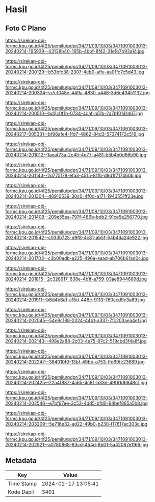 # Hasil

## Foto C Plano

https://sirekap-obj-formc.kpu.go.id/4f25/pemilu/pdpr/34/71/09/10/03/3471091003013-20240214-195939--43138b40-165b-4bbf-8f42-31e1b7b93a14.jpg

https://sirekap-obj-formc.kpu.go.id/4f25/pemilu/pdpr/34/71/09/10/03/3471091003013-20240214-200129--b53bfc38-2307-4eb0-affe-aa01fc7c5d43.jpg

https://sirekap-obj-formc.kpu.go.id/4f25/pemilu/pdpr/34/71/09/10/03/3471091003013-20240214-200324--a7cf048e-449a-4830-a448-3d6e43451132.jpg

https://sirekap-obj-formc.kpu.go.id/4f25/pemilu/pdpr/34/71/09/10/03/3471091003013-20240214-200510--bd2c0f1b-0734-4caf-a51b-2a7b10141d67.jpg

https://sirekap-obj-formc.kpu.go.id/4f25/pemilu/pdpr/34/71/09/10/03/3471091003013-20240217-005331--bf96afe4-1fd7-4862-84d3-57374172c516.jpg

https://sirekap-obj-formc.kpu.go.id/4f25/pemilu/pdpr/34/71/09/10/03/3471091003013-20240214-201012--1aeaf73a-2c45-4e77-a481-b5b4e0d66b90.jpg

https://sirekap-obj-formc.kpu.go.id/4f25/pemilu/pdpr/34/71/09/10/03/3471091003013-20240214-201143--2d775f78-efa3-4515-81fb-d9d1f717460b.jpg

https://sirekap-obj-formc.kpu.go.id/4f25/pemilu/pdpr/34/71/09/10/03/3471091003013-20240214-201304--d8910539-30c0-4f0d-a171-1943551ff23e.jpg

https://sirekap-obj-formc.kpu.go.id/4f25/pemilu/pdpr/34/71/09/10/03/3471091003013-20240214-201409--209e55ea-797f-486b-bdb2-91ce5e256770.jpg

https://sirekap-obj-formc.kpu.go.id/4f25/pemilu/pdpr/34/71/09/10/03/3471091003013-20240214-201542--c033b725-d9f8-4c81-ab5f-64b4da24e922.jpg

https://sirekap-obj-formc.kpu.go.id/4f25/pemilu/pdpr/34/71/09/10/03/3471091003013-20240214-201703--c3b00adb-a225-496a-aaad-ab706b61ad0c.jpg

https://sirekap-obj-formc.kpu.go.id/4f25/pemilu/pdpr/34/71/09/10/03/3471091003013-20240214-201815--2c328917-638e-4b1f-a759-03ae8944689d.jpg

https://sirekap-obj-formc.kpu.go.id/4f25/pemilu/pdpr/34/71/09/10/03/3471091003013-20240214-201911--b6d4b6a1-c15d-448e-9113-760ccd9c3a89.jpg

https://sirekap-obj-formc.kpu.go.id/4f25/pemilu/pdpr/34/71/09/10/03/3471091003013-20240214-202045--54e9c188-2324-44b1-a337-7fc203aea4ef.jpg

https://sirekap-obj-formc.kpu.go.id/4f25/pemilu/pdpr/34/71/09/10/03/3471091003013-20240214-202143--498e2a88-2c03-4a75-87c2-519cbd3f4a8f.jpg

https://sirekap-obj-formc.kpu.go.id/4f25/pemilu/pdpr/34/71/09/10/03/3471091003013-20240214-202247--384010f0-13bf-49bb-a753-ffd69fe23689.jpg

https://sirekap-obj-formc.kpu.go.id/4f25/pemilu/pdpr/34/71/09/10/03/3471091003013-20240214-202425--22a4f887-4a65-4c81-b33e-49f61d6848c1.jpg

https://sirekap-obj-formc.kpu.go.id/4f25/pemilu/pdpr/34/71/09/10/03/3471091003013-20240214-202546--e7bf97ee-3c53-4dd5-bfd0-94bef885a5b8.jpg

https://sirekap-obj-formc.kpu.go.id/4f25/pemilu/pdpr/34/71/09/10/03/3471091003013-20240214-203209--5e716e32-ad22-49b0-b230-f17617ac303c.jpg

https://sirekap-obj-formc.kpu.go.id/4f25/pemilu/pdpr/34/71/09/10/03/3471091003013-20240214-202921--a0780868-83cd-454d-8b01-5a42067e1169.jpg


## Metadata

| Key        | Value               |
| ---------- | ------------------- |
| Time Stamp | 2024-02-17 13:05:41 |
| Kode Dapil | 3401                |



